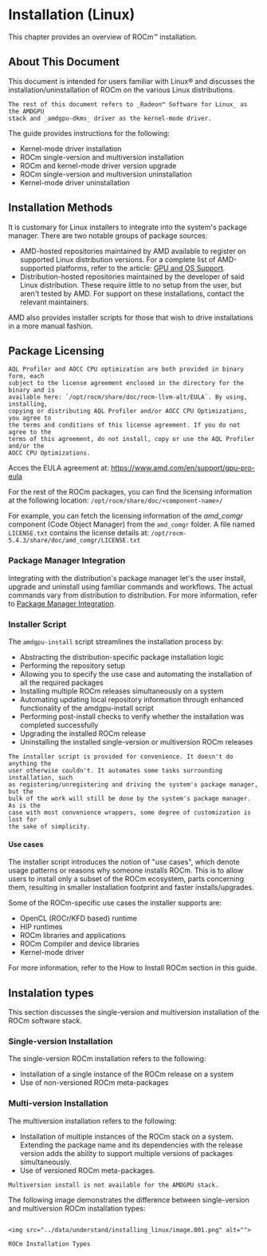# Installation (Linux)

This chapter provides an overview of ROCm™ installation.

## About This Document

This document is intended for users familiar with Linux® and discusses the
installation/uninstallation of ROCm on the various Linux distributions.

```{note}
The rest of this document refers to _Radeon™ Software for Linux_ as the AMDGPU
stack and _amdgpu-dkms_ driver as the kernel-mode driver.
```

The guide provides instructions for the following:

- Kernel-mode driver installation
- ROCm single-version and multiversion installation
- ROCm and kernel-mode driver version upgrade
- ROCm single-version and multiversion uninstallation
- Kernel-mode driver uninstallation

## Installation Methods

It is customary for Linux installers to integrate into the system's package
manager. There are two notable groups of package sources:

- AMD-hosted repositories maintained by AMD available to register on supported
Linux distribution versions. For a complete list of AMD-supported platforms,
refer to the article: [GPU and OS Support](../release/gpu_os_support).
- Distribution-hosted repositories maintained by the developer of said Linux
distribution. These require little to no setup from the user, but aren't tested
by AMD. For support on these installations, contact the relevant maintainers.

AMD also provides installer scripts for those that wish to drive installations
in a more manual fashion.

## Package Licensing

```{attention}
AQL Profiler and AOCC CPU optimization are both provided in binary form, each
subject to the license agreement enclosed in the directory for the binary and is
available here: `/opt/rocm/share/doc/rocm-llvm-alt/EULA`. By using, installing,
copying or distributing AQL Profiler and/or AOCC CPU Optimizations, you agree to
the terms and conditions of this license agreement. If you do not agree to the
terms of this agreement, do not install, copy or use the AQL Profiler and/or the
AOCC CPU Optimizations.
```

Acces the EULA agreement at: <https://www.amd.com/en/support/gpu-pro-eula>

For the rest of the ROCm packages, you can find the licensing information at the
following location: `/opt/rocm/share/doc/<component-name>/`

For example, you can fetch the licensing information of the _amd_comgr_
component (Code Object Manager) from the `amd_comgr` folder. A file named
`LICENSE.txt` contains the license details at:
`/opt/rocm-5.4.3/share/doc/amd_comgr/LICENSE.txt`

### Package Manager Integration

Integrating with the distribution's package manager let's the user install,
upgrade and uninstall using familiar commands and workflows. The actual commands
vary from distribution to distribution. For more information, refer to
[Package Manager Integration](installing_linux/package_manager_integration).

### Installer Script

The `amdgpu-install` script streamlines the installation process by:

- Abstracting the distribution-specific package installation logic
- Performing the repository setup
- Allowing you to specify the use case and automating the installation of all
the required packages
- Installing multiple ROCm releases simultaneously on a system
- Automating updating local repository information through enhanced
functionality of the amdgpu-install script
- Performing post-install checks to verify whether the installation was
completed successfully
- Upgrading the installed ROCm release
- Uninstalling the installed single-version or multiversion ROCm releases

```{tip}
The installer script is provided for convenience. It doesn't do anything the
user otherwise couldn't. It automates some tasks surrounding installation, such
as registering/unregistering and driving the system's package manager, but the
bulk of the work will still be done by the system's package manager. As is the
case with most convenience wrappers, some degree of customization is lost for
the sake of simplicity.
```

#### Use cases

The installer script introduces the notion of "use cases", which denote usage
patterns or reasons why someone installs ROCm. This is to allow users to install
only a subset of the ROCm ecosystem, parts concerning them, resulting in
smaller installation footprint and faster installs/upgrades.

Some of the ROCm-specific use cases the installer supports are:

- OpenCL (ROCr/KFD based) runtime
- HIP runtimes
- ROCm libraries and applications
- ROCm Compiler and device libraries
- Kernel-mode driver

For more information, refer to the How to Install ROCm section in this guide.

## Instalation types

This section discusses the single-version and multiversion installation of the
ROCm software stack.

### Single-version Installation

The single-version ROCm installation refers to the following:

- Installation of a single instance of the ROCm release on a system
- Use of non-versioned ROCm meta-packages

### Multi-version Installation

The multiversion installation refers to the following:

- Installation of multiple instances of the ROCm stack on a system. Extending
the package name and its dependencies with the release version adds the ability
to support multiple versions of packages simultaneously.
- Use of versioned ROCm meta-packages.

```{note}
Multiversion install is not available for the AMDGPU stack.
```

The following image demonstrates the difference between single-version and
multiversion ROCm installation types:

```{figure-md} install-types

<img src="../data/understand/installing_linux/image.001.png" alt="">

ROCm Installation Types
```
